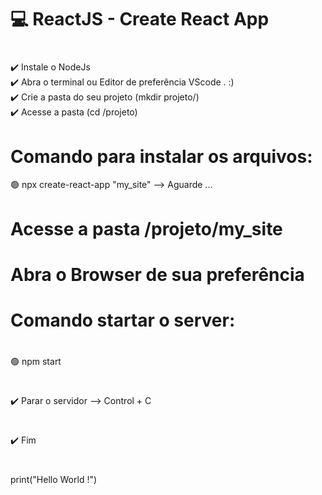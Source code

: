 # 💻 ReactJS - Create React App
# 
 ✔️ Instale o NodeJs</br>
 ✔️ Abra o terminal ou Editor de preferência VScode . :) </br>
 ✔️ Crie a pasta do seu projeto (mkdir projeto/)</br>
 ✔️ Acesse a pasta (cd /projeto)</br>

# Comando para instalar os arquivos:</br>
 🟢 npx create-react-app "my_site" --> Aguarde ...</br>

# Acesse a pasta /projeto/my_site</br>
# Abra o Browser de sua preferência</br>

# Comando startar o server:</br>
#
 🟢 npm start</br>
#
 ✔️ Parar o servidor --> Control + C</br>
#
#
#
 ✔️ Fim</br>
#
#
print("Hello World !")</br>
